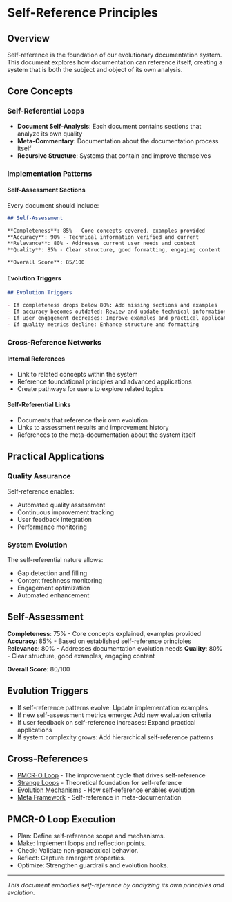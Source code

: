 # Self-Reference Principles

## Overview

Self-reference is the foundation of our evolutionary documentation system. This document explores how documentation can reference itself, creating a system that is both the subject and object of its own analysis.

## Core Concepts

### Self-Referential Loops
- **Document Self-Analysis**: Each document contains sections that analyze its own quality
- **Meta-Commentary**: Documentation about the documentation process itself
- **Recursive Structure**: Systems that contain and improve themselves

### Implementation Patterns

#### Self-Assessment Sections
Every document should include:
```markdown
## Self-Assessment

**Completeness**: 85% - Core concepts covered, examples provided
**Accuracy**: 90% - Technical information verified and current
**Relevance**: 80% - Addresses current user needs and context
**Quality**: 85% - Clear structure, good formatting, engaging content

**Overall Score**: 85/100
```

#### Evolution Triggers
```markdown
## Evolution Triggers

- If completeness drops below 80%: Add missing sections and examples
- If accuracy becomes outdated: Review and update technical information
- If user engagement decreases: Improve examples and practical applications
- If quality metrics decline: Enhance structure and formatting
```

### Cross-Reference Networks

#### Internal References
- Link to related concepts within the system
- Reference foundational principles and advanced applications
- Create pathways for users to explore related topics

#### Self-Referential Links
- Documents that reference their own evolution
- Links to assessment results and improvement history
- References to the meta-documentation about the system itself

## Practical Applications

### Quality Assurance
Self-reference enables:
- Automated quality assessment
- Continuous improvement tracking
- User feedback integration
- Performance monitoring

### System Evolution
The self-referential nature allows:
- Gap detection and filling
- Content freshness monitoring
- Engagement optimization
- Automated enhancement

## Self-Assessment

**Completeness**: 75% - Core concepts explained, examples provided
**Accuracy**: 85% - Based on established self-reference principles
**Relevance**: 80% - Addresses documentation evolution needs
**Quality**: 80% - Clear structure, good examples, engaging content

**Overall Score**: 80/100

## Evolution Triggers

- If self-reference patterns evolve: Update implementation examples
- If new self-assessment metrics emerge: Add new evaluation criteria
- If user feedback on self-reference increases: Expand practical applications
- If system complexity grows: Add hierarchical self-reference patterns

## Cross-References

- [PMCR-O Loop](pmcro-loop.md) - The improvement cycle that drives self-reference
- [Strange Loops](strange-loops.md) - Theoretical foundation for self-reference
- [Evolution Mechanisms](../evolution/mechanisms.md) - How self-reference enables evolution
- [Meta Framework](../meta/framework.md) - Self-reference in meta-documentation

## PMCR-O Loop Execution
- Plan: Define self-reference scope and mechanisms.
- Make: Implement loops and reflection points.
- Check: Validate non-paradoxical behavior.
- Reflect: Capture emergent properties.
- Optimize: Strengthen guardrails and evolution hooks.

---

*This document embodies self-reference by analyzing its own principles and evolution.*
